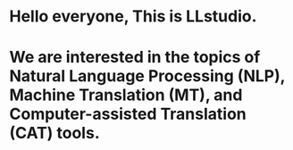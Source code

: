 # Hello everyone, This is LLstudio.
# We are interested in the topics of Natural Language Processing (NLP), Machine Translation (MT), and Computer-assisted Translation (CAT) tools.
